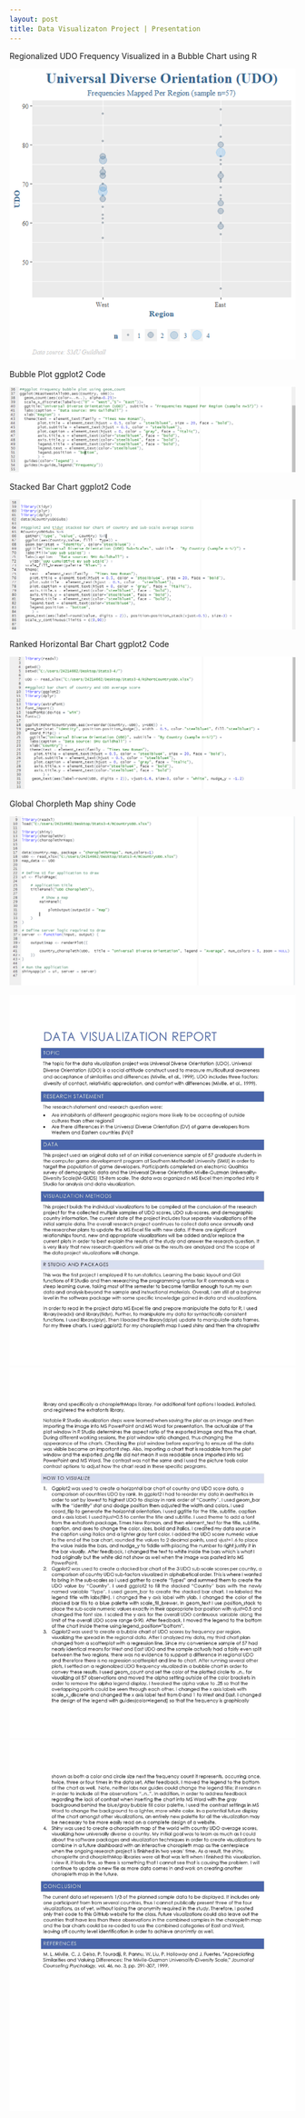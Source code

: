 ```yaml
---
layout: post
title: Data Visualizaton Project | Presentation
---
```

Regionalized UDO Frequency Visualized in a Bubble Chart using R

![BubblePlotGraphDataViz](/images/BubblePlotGraphDataViz.png)


Bubble Plot ggplot2 Code

![BubbleplotcodeDataViz](/images/BubbleplotcodeDataViz.PNG)


Stacked Bar Chart ggplot2 Code

![StackedbarcodeDataViz](/images/StackedbarcodeDataViz.PNG)


Ranked Horizontal Bar Chart ggplot2 Code

![HorizontalBarChartDataVizCode](/images/HorizontalBarChartDataVizCode.PNG)


Global Chorpleth Map shiny Code

![chorplethcode](/images/chorplethcode.PNG)


![PostDataVizReport_Page_1](/images/PostDataVizReport_Page_1.jpg)
![PostDataVizReport_Page_2](/images/PostDataVizReport_Page_2.jpg)
![PostDataVizReport_Page_3](/images/PostDataVizReport_Page_3.jpg)
